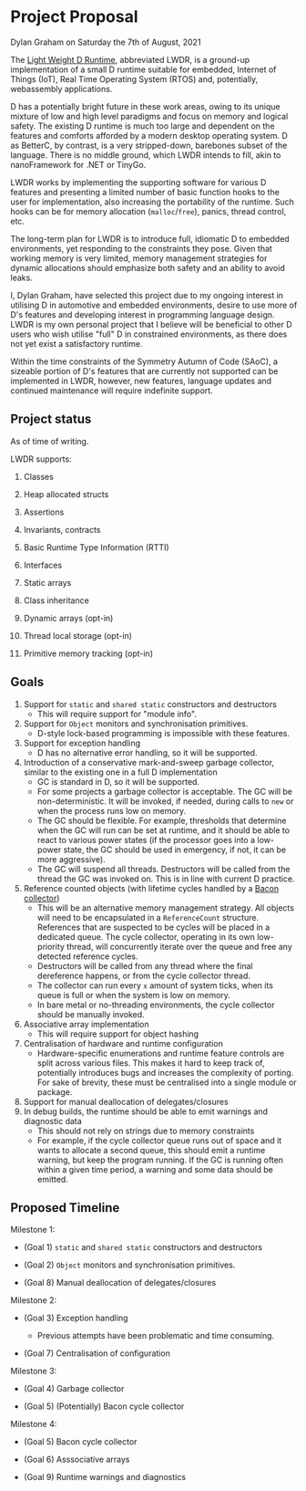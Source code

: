 # Project Proposal
Dylan Graham on Saturday the 7th of August, 2021  

The [Light Weight D Runtime](https://github.com/hmmdyl/LWDR), abbreviated LWDR, is a ground-up implementation of a small D runtime suitable for embedded, Internet of Things (IoT), Real Time Operating System (RTOS) and, potentially, webassembly applications. 

D has a potentially bright future in these work areas, owing to its unique mixture of low and high level paradigms and focus on memory and logical safety. The existing D runtime is much too large and dependent on the features and comforts afforded by a modern desktop operating system. D as BetterC, by contrast, is a very stripped-down, barebones subset of the language. There is no middle ground, which LWDR intends to fill, akin to nanoFramework for .NET or TinyGo.

LWDR works by implementing the supporting software for various D features and presenting a limited number of basic function hooks to the user for implementation, also increasing the portability of the runtime. Such hooks can be for memory allocation (`malloc`/`free`), panics, thread control, etc. 

The long-term plan for LWDR is to introduce full, idiomatic D to embedded environments, yet responding to the constraints they pose. Given that working memory is very limited, memory management strategies for dynamic allocations should emphasize both safety and an ability to avoid leaks. 

I, Dylan Graham, have selected this project due to my ongoing interest in utilising D in automotive and embedded environments, desire to use more of D's features and developing interest in programming language design. LWDR is my own personal project that I believe will be beneficial to other D users who wish utilise "full" D in constrained environments, as there does not yet exist a satisfactory runtime.

Within the time constraints of the Symmetry Autumn of Code (SAoC), a sizeable portion of D's features that are currently not supported can be implemented in LWDR, however, new features, language updates and continued maintenance will require indefinite support. 

## Project status
As of time of writing.

LWDR supports:

1. Classes

2. Heap allocated structs

3. Assertions

4. Invariants, contracts

5. Basic Runtime Type Information (RTTI)

6. Interfaces

7. Static arrays

8. Class inheritance

9. Dynamic arrays (opt-in)

10. Thread local storage (opt-in)

11. Primitive memory tracking (opt-in)

## Goals
1. Support for `static` and `shared static` constructors and destructors
    - This will require support for "module info".
2. Support for `Object` monitors and synchronisation primitives.
    - D-style lock-based programming is impossible with these features.
3. Support for exception handling
    - D has no alternative error handling, so it will be supported.
4. Introduction of a conservative mark-and-sweep garbage collector, similar to the existing one in a full D implementation
    - GC is standard in D, so it will be supported.
    - For some projects a garbage collector is acceptable. The GC will be non-deterministic. It will be invoked, if needed, during calls to `new` or when the process runs low on memory. 
    - The GC should be flexible. For example, thresholds that determine when the GC will run can be set at runtime, and it should be able to react to various power states (if the processor goes into a low-power state, the GC should be used in emergency, if not, it can be more aggressive).
    - The GC will suspend all threads. Destructors will be called from the thread the GC was invoked on. This is in line with current D practice.
5. Reference counted objects (with lifetime cycles handled by a [Bacon collector](https://researcher.watson.ibm.com/researcher/files/us-bacon/Bacon01Concurrent.pdf))
    - This will be an alternative memory management strategy. All objects will need to be encapsulated in a `ReferenceCount` structure. References that are suspected to be cycles will be placed in a dedicated queue. The cycle collector, operating in its own low-priority thread, will concurrently iterate over the queue and free any detected reference cycles. 
    - Destructors will be called from any thread where the final dereference happens, or from the cycle collector thread.
    - The collector can run every `x` amount of system ticks, when its queue is full or when the system is low on memory.
    - In bare metal or no-threading environments, the cycle collector should be manually invoked.
6. Associative array implementation
    - This will require support for object hashing
7. Centralisation of hardware and runtime configuration
    - Hardware-specific enumerations and runtime feature controls are split across various files. This makes it hard to keep track of, potentially introduces bugs and increases the complexity of porting. For sake of brevity, these must be centralised into a single module or package.
8. Support for manual deallocation of delegates/closures
9. In debug builds, the runtime should be able to emit warnings and diagnostic data
    - This should not rely on strings due to memory constraints
    - For example, if the cycle collector queue runs out of space and it wants to allocate a second queue, this should emit a runtime warning, but keep the program running. If the GC is running often within a given time period, a warning and some data should be emitted.

## Proposed Timeline
Milestone 1:

- (Goal 1) `static` and `shared static` constructors and destructors

- (Goal 2) `Object` monitors and synchronisation primitives.

- (Goal 8) Manual deallocation of delegates/closures

Milestone 2:

- (Goal 3) Exception handling
    - Previous attempts have been problematic and time consuming.

- (Goal 7) Centralisation of configuration

Milestone 3:

- (Goal 4) Garbage collector

- (Goal 5) (Potentially) Bacon cycle collector

Milestone 4:

- (Goal 5) Bacon cycle collector

- (Goal 6) Asssociative arrays

- (Goal 9) Runtime warnings and diagnostics
